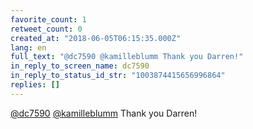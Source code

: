 ```yaml
---
favorite_count: 1
retweet_count: 0
created_at: "2018-06-05T06:15:35.000Z"
lang: en
full_text: "@dc7590 @kamilleblumm Thank you Darren!"
in_reply_to_screen_name: dc7590
in_reply_to_status_id_str: "1003874415656996864"
replies: []
---
```


[@dc7590](https://twitter.com/dc7590)
[@kamilleblumm](https://twitter.com/kamilleblumm) Thank you Darren!
